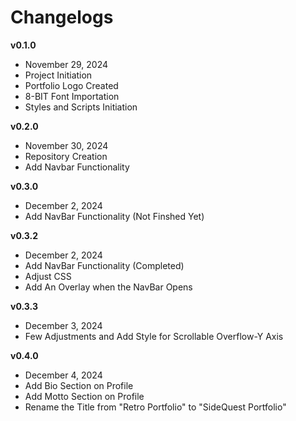 # Changelogs

**v0.1.0**
- November 29, 2024
- Project Initiation
- Portfolio Logo Created
- 8-BIT Font Importation
- Styles and Scripts Initiation

**v0.2.0**
- November 30, 2024
- Repository Creation
- Add Navbar Functionality

**v0.3.0**
- December 2, 2024
- Add NavBar Functionality (Not Finshed Yet)

**v0.3.2**
- December 2, 2024
- Add NavBar Functionality (Completed)
- Adjust CSS
- Add An Overlay when the NavBar Opens

**v0.3.3**
- December 3, 2024
- Few Adjustments and Add Style for Scrollable Overflow-Y Axis


**v0.4.0**
- December 4, 2024
- Add Bio Section on Profile
- Add Motto Section on Profile
- Rename the Title from "Retro Portfolio" to "SideQuest Portfolio"